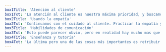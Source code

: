 ```yaml
---
box1Title: 'Atención al cliente'
box1Txt: 'La atención al cliente es nuestra máxima prioridad, y buscamos ir más allá de la simple satisfacción. Nos esmeramos en ofrecer un cuidado genuino, superando las expectativas y necesidades de quienes confían en nosotros.'
box2Title: 'Usando la empatía'
box2Txt: 'Continuamos con el cuidado al cliente. Practicar la empatía y ponerse en el lugar del cliente lleva la atención al cliente a un nivel superior.'
box3Title: 'Habilidades de comunicación'
box3Txt: 'Esto puede parecer obvio, pero en realidad hay mucho mas que hacer. Aprender a comunicarse con un cliente. Primero, deber ser capaz de hablar abiertamente'
box4Title: 'Enseñanza y tutoría'
box4Txt: 'La última pero una de las cosas más importantes es retribuir. Tomarse el tiempo para enseñar a desarrolladores novatos o asesorar a alguien es fundamental.'
---
```

